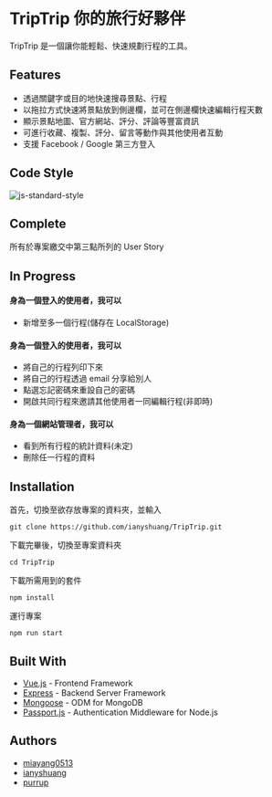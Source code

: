 # TripTrip 你的旅行好夥伴

TripTrip 是一個讓你能輕鬆、快速規劃行程的工具。

## Features
* 透過關鍵字或目的地快速搜尋景點、行程
* 以拖拉方式快速將景點放到側邊欄，並可在側邊欄快速編輯行程天數
* 顯示景點地圖、官方網站、評分、評論等豐富資訊
* 可進行收藏、複製、評分、留言等動作與其他使用者互動
* 支援 Facebook / Google 第三方登入

## Code Style

![js-standard-style](https://img.shields.io/badge/code%20style-standard-brightgreen.svg?style=flat)[](https://github.com/feross/standard)

## Complete
所有於專案繳交中第三點所列的 User Story

## In Progress

#### 身為一個登入的使用者，我可以
* 新增至多一個行程(儲存在 LocalStorage)

#### 身為一個登入的使用者，我可以
* 將自己的行程列印下來
* 將自己的行程透過 email 分享給別人
* 點選忘記密碼來重設自己的密碼
* 開啟共同行程來邀請其他使用者一同編輯行程(非即時)

#### 身為一個網站管理者，我可以
* 看到所有行程的統計資料(未定)
* 刪除任一行程的資料

## Installation

首先，切換至欲存放專案的資料夾，並輸入

```
git clone https://github.com/ianyshuang/TripTrip.git
```

下載完畢後，切換至專案資料夾

```
cd TripTrip
```

下載所需用到的套件

```
npm install
```

運行專案

```
npm run start
```

## Built With
* [Vue.js](https://vuejs.org/) - Frontend Framework
* [Express](https://expressjs.com/) - Backend Server Framework
* [Mongoose](https://github.com/Automattic/mongoose/) - ODM for MongoDB
* [Passport.js](https://github.com/jaredhanson/passport) - Authentication Middleware for Node.js

## Authors
* [miayang0513](https://github.com/miayang0513)
* [ianyshuang](https://github.com/ianyshuang)
* [purrup](https://github.com/purrup)